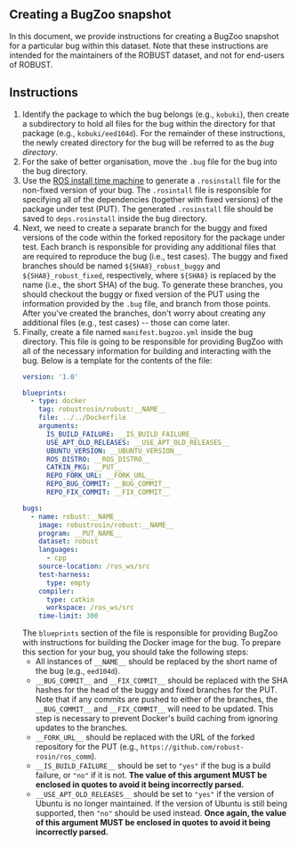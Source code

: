 Creating a BugZoo snapshot
--------------------------

In this document, we provide instructions for creating a BugZoo snapshot for
a particular bug within this dataset. Note that these instructions are
intended for the maintainers of the ROBUST dataset, and not for end-users of
ROBUST.

## Instructions

1.  Identify the package to which the bug belongs (e.g., `kobuki`), then create
    a subdirectory to hold all files for the bug within the directory for that
    package (e.g., `kobuki/eed104d`). For the remainder of these instructions,
    the newly created directory for the bug will be referred to as the
    *bug directory*.
2.  For the sake of better organisation, move the `.bug` file for the bug into
    the bug directory.
3.  Use the [ROS install time machine](https://github.com/rosin-project/rosinstall_generator_time_machine)
    to generate a `.rosinstall` file for the non-fixed version of your bug.
    The `.rosintall` file is responsible for specifying all of the dependencies
    (together with fixed versions) of the package under test (PUT).
    The generated `.rosinstall` file should be saved to `deps.rosinstall`
    inside the bug directory.
4.  Next, we need to create a separate branch for the buggy and fixed versions
    of the code within the forked repository for the package under test. Each
    branch is responsible for providing any additional files that are required
    to reproduce the bug (i.e., test cases). The buggy and fixed branches
    should be named `${SHA8}_robust_buggy` and `${SHA8}_robust_fixed`,
    respectively, where `${SHA8}` is replaced by the name (i.e., the short SHA)
    of the bug. To generate these branches, you should checkout the buggy or
    fixed version of the PUT using the information provided by the `.bug` file,
    and branch from those points. After you've created the branches, don't
    worry about creating any additional files (e.g., test cases) -- those can
    come later.
5.  Finally, create a file named `manifest.bugzoo.yml` inside the bug
    directory. This file is going to be responsible for providing BugZoo with
    all of the necessary information for building and interacting with the bug.
    Below is a template for the contents of the file:
    ```yaml
    version: '1.0'

    blueprints:
      - type: docker
        tag: robustrosin/robust:__NAME__
        file: ../../Dockerfile
        arguments:
          IS_BUILD_FAILURE: __IS_BUILD_FAILURE__
          USE_APT_OLD_RELEASES: __USE_APT_OLD_RELEASES__
          UBUNTU_VERSION: __UBUNTU_VERSION__
          ROS_DISTRO: __ROS_DISTRO__
          CATKIN_PKG: __PUT__
          REPO_FORK_URL: __FORK_URL__
          REPO_BUG_COMMIT: __BUG_COMMIT__
          REPO_FIX_COMMIT: __FIX_COMMIT__

    bugs:
      - name: robust:__NAME__
        image: robustrosin/robust:__NAME__
        program: __PUT_NAME__
        dataset: robust
        languages:
          - cpp
        source-location: /ros_ws/src
        test-harness:
          type: empty
        compiler:
          type: catkin
          workspace: /ros_ws/src
        time-limit: 300
    ```
    The `blueprints` section of the file is responsible for providing BugZoo
    with instructions for building the Docker image for the bug. To prepare
    this section for your bug, you should take the following steps:
    * All instances of `__NAME__` should be replaced by the short name of the
      bug (e.g., `eed104d`).
    * `__BUG_COMMIT__` and `__FIX_COMMIT__` should be replaced with the SHA
      hashes for the head of the buggy and fixed branches for the PUT. Note
      that if any commits are pushed to either of the branches, the
      `__BUG_COMMIT__` and `__FIX_COMMIT__` will need to be updated. This step
      is necessary to prevent Docker's build caching from ignoring updates to
      the branches.
    * `__FORK_URL__` should be replaced with the URL of the forked repository
      for the PUT (e.g., `https://github.com/robust-rosin/ros_comm`).
    * `__IS_BUILD_FAILURE__` should be set to `"yes"` if the bug
      is a build failure, or `"no"` if it is not. **The value of this argument
      MUST be enclosed in quotes to avoid it being incorrectly parsed.**
    * `__USE_APT_OLD_RELEASES__` should be set to `"yes"` if the version of
      Ubuntu is no longer maintained. If the version of Ubuntu is still being
      supported, then `"no"` should be used instead.
      **Once again, the value of this argument MUST be enclosed in quotes to
      avoid it being incorrectly parsed.**
